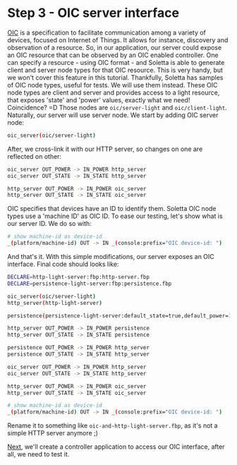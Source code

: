 # Step 3 - OIC server interface

[OIC](http://openinterconnect.org/) is a specification to facilitate
communication among a variety of devices, focused on Internet of Things.
It allows for instance, discovery and observation of a resource. So, in
our application, our server could expose an OIC resource that can be
observed by an OIC enabled controller.
One can specify a resource - using OIC format - and Soletta is able to
generate client and server node types for that OIC resource. This is very
handy, but we won't cover this feature in this tutorial. Thankfully,
Soletta has samples of OIC node types, useful for tests. We will use
them instead. These OIC node types are client and server and provides
access to a light resource, that exposes 'state' and 'power' values,
exactly what we need! Coincidence? =D
Those nodes are `oic/server-light` and `oic/client-light`. Naturally,
our server will use server node.
We start by adding OIC server node:

```sh
oic_server(oic/server-light)
```

After, we cross-link it with our HTTP server, so changes on one
are reflected on other:

```sh
oic_server OUT_POWER -> IN_POWER http_server
oic_server OUT_STATE -> IN_STATE http_server

http_server OUT_POWER -> IN_POWER oic_server
http_server OUT_STATE -> IN_STATE oic_server
```

OIC specifies that devices have an ID to identify them. Soletta OIC
node types use a 'machine ID' as OIC ID. To ease our testing, let's
show what is our server ID. We do so with:

```sh
# show machine-id as device-id
_(platform/machine-id) OUT -> IN _(console:prefix="OIC device-id: ")
```

And that's it. With this simple modifications, our server exposes an
OIC interface. Final code should looks like:

```sh
DECLARE=http-light-server:fbp:http-server.fbp
DECLARE=persistence-light-server:fbp:persistence.fbp

oic_server(oic/server-light)
http_server(http-light-server)

persistence(persistence-light-server:default_state=true,default_power=100)

http_server OUT_POWER -> IN_POWER persistence
http_server OUT_STATE -> IN_STATE persistence

persistence OUT_POWER -> IN_POWER http_server
persistence OUT_STATE -> IN_STATE http_server

oic_server OUT_POWER -> IN_POWER http_server
oic_server OUT_STATE -> IN_STATE http_server

http_server OUT_POWER -> IN_POWER oic_server
http_server OUT_STATE -> IN_STATE oic_server

# show machine-id as device-id
_(platform/machine-id) OUT -> IN _(console:prefix="OIC device-id: ")
```

Rename it to something like `oic-and-http-light-server.fbp`, as it's not
a simple HTTP server anymore ;)

[Next](../step4/tutorial.md), we'll create a controller application to access our OIC interface,
after all, we need to test it.
